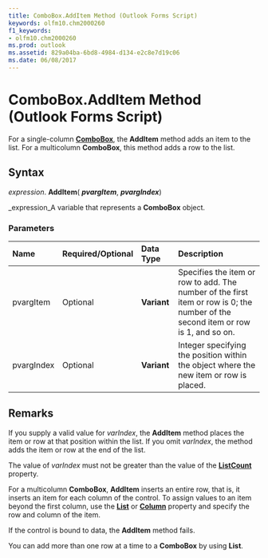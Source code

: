 ```yaml
---
title: ComboBox.AddItem Method (Outlook Forms Script)
keywords: olfm10.chm2000260
f1_keywords:
- olfm10.chm2000260
ms.prod: outlook
ms.assetid: 829a04ba-6bd8-4984-d134-e2c8e7d19c06
ms.date: 06/08/2017
---
```



# ComboBox.AddItem Method (Outlook Forms Script)

For a single-column **[ComboBox](combobox-object-outlook-forms-script.md)**, the **AddItem** method adds an item to the list. For a multicolumn **ComboBox**, this method adds a row to the list.


## Syntax

 _expression_. **AddItem**( **_pvargItem_**, **_pvargIndex_**)

 _expression_A variable that represents a **ComboBox** object.


### Parameters



|**Name**|**Required/Optional**|**Data Type**|**Description**|
|:-----|:-----|:-----|:-----|
|pvargItem|Optional| **Variant**|Specifies the item or row to add. The number of the first item or row is 0; the number of the second item or row is 1, and so on.|
|pvargIndex|Optional| **Variant**|Integer specifying the position within the object where the new item or row is placed.|

## Remarks

If you supply a valid value for  _varIndex_, the **AddItem** method places the item or row at that position within the list. If you omit _varIndex_, the method adds the item or row at the end of the list.

The value of  _varIndex_ must not be greater than the value of the **[ListCount](combobox-listindex-property-outlook-forms-script.md)** property.

For a multicolumn **ComboBox**, **AddItem** inserts an entire row, that is, it inserts an item for each column of the control. To assign values to an item beyond the first column, use the **[List](combobox-list-property-outlook-forms-script.md)** or **[Column](combobox-column-property-outlook-forms-script.md)** property and specify the row and column of the item.

If the control is bound to data, the **AddItem** method fails.

You can add more than one row at a time to a **ComboBox** by using **List**.


